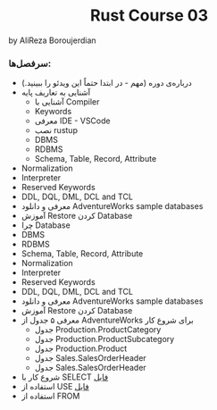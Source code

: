 <h1 align="center">Rust Course 03</h1> by AliReza Boroujerdian

### سرفصل‌ها:

  - درباره‌ی دوره (مهم - در ابتدا حتماً این ویدئو را ببینید.)
  - آشنایی به تعاریف پایه
    - آشنایی با Compiler
    - Keywords
    - معرفی IDE - VSCode
    - نصب rustup
    - DBMS
    - RDBMS
    - Schema, Table, Record, Attribute
  - Normalization
  - Interpreter
  - Reserved Keywords
  - DDL, DQL, DML, DCL and TCL
  - معرفی و دانلود AdventureWorks sample databases
  - آموزش Restore کردن Database
  - چرا Database
  - DBMS
  - RDBMS
  - Schema, Table, Record, Attribute
  - Normalization
  - Interpreter
  - Reserved Keywords
  - DDL, DQL, DML, DCL and TCL
  - معرفی و دانلود AdventureWorks sample databases
  - آموزش Restore کردن Database
  - معرفی ۵ جدول از AdventureWorks برای شروع کار
    - جدول Production.ProductCategory
    - جدول Production.ProductSubcategory
    - جدول Production.Product
    - جدول Sales.SalesOrderHeader
    - جدول Sales.SalesOrderHeader
  - شروع کار با SELECT [فایل](https://github.com/AliRezaBoroujerdian/Course_SQL_3/blob/aada34226d6b1b4d7517b69b1e009ac8d75b71ac/Course3/SQL%20Server%20Scripts/001_SELECT_01.sql)
  - استفاده از USE [فایل](https://github.com/AliRezaBoroujerdian/Course_SQL_3/blob/aada34226d6b1b4d7517b69b1e009ac8d75b71ac/Course3/SQL%20Server%20Scripts/002_USE_01.sql)
  - استفاده از FROM
